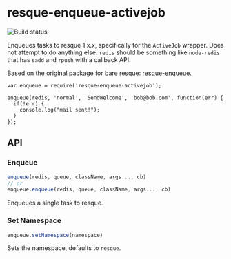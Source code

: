 # resque-enqueue-activejob

![Build status](https://travis-ci.org/officeluv/resque-enqueue-activejob.svg)

Enqueues tasks to resque 1.x.x, specifically for the `ActiveJob` wrapper. Does not attempt to do anything else. `redis` should be something like `node-redis` that has `sadd` and `rpush` with a callback API.

Based on the original package for bare resque: [resque-enqueue](https://github.com/timruffles/resque-enqueue).

```
var enqueue = require('resque-enqueue-activejob');

enqueue(redis, 'normal', 'SendWelcome', 'bob@bob.com', function(err) {
  if(!err) {
    console.log("mail sent!");
  }
});
```

## API

### Enqueue

```js
enqueue(redis, queue, className, args..., cb)
// or
enqueue.enqueue(redis, queue, className, args..., cb)
```

Enqueues a single task to resque.

### Set Namespace

```js
enqueue.setNamespace(namespace)
```

Sets the namespace, defaults to `resque`.
